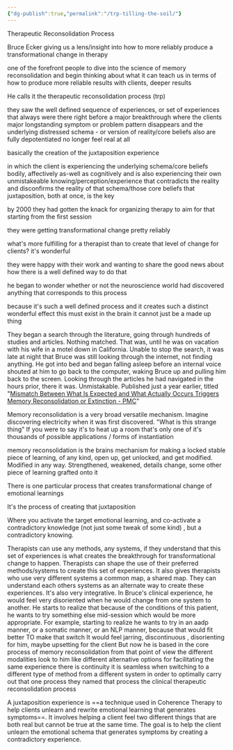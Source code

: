 ```yaml
---
{"dg-publish":true,"permalink":"/trp-tilling-the-soil/"}
---
```


Therapeutic Reconsolidation Process


Bruce Ecker giving us a lens/insight into how to more reliably produce a transformational change in therapy

one of the forefront people to dive into the science of memory reconsolidation and begin thinking about what it can teach us in terms of how to produce more reliable results with clients, deeper results

He calls it the therapeutic reconsolidation process (trp)

they saw the well defined sequence of experiences, or set of experiences 
that always were there right before a major breakthrough
where the clients major longstanding symptom or problem pattern disappears
and the underlying distressed schema - or version of reality/core beliefs
also are fully depotentiated 
no longer feel real at all

basically the creation of the juxtaposition experience

in which the client is experiencing the underlying schema/core beliefs
bodily, affectively as-well as cognitively
and is also experiencing their own 
unmistakeable knowing/perception/experience
that contradicts the reality and disconfirms the reality of that schema/those core beliefs
that juxtaposition, both at once, is the key

by 2000 they had gotten the knack for organizing therapy to aim for that starting from the first session

they were getting transformational change pretty reliably

what's more fulfilling for a therapist than to create that level of change for clients?
it's wonderful

they were happy with their work and wanting to share the good news about how there is a well defined way to do that

he began to wonder whether or not the neuroscience world had discovered anything that corresponds to this process

because it's such a well defined process
and it creates such a distinct wonderful effect
 this must exist in the brain
it cannot just be a made up thing

They began a search through the literature, going through hundreds of studies and articles. Nothing matched. That was, until he was on vacation with his wife in a motel down in California. Unable to stop the search, it was late at night that Bruce was still looking through the internet, not finding anything. He got into bed and began falling asleep before an internal voice shouted at him to go back to the computer, waking Bruce up and pulling him back to the screen. Looking through the articles he had navigated in the hours prior, there it was. Unmistakable. Published just a year earlier, titled "[Mismatch Between What Is Expected and What Actually Occurs Triggers Memory Reconsolidation or Extinction - PMC](https://pmc.ncbi.nlm.nih.gov/articles/PMC523076/)"


Memory reconsolidation is a very broad versatile mechanism.
Imagine discovering electricity when it was first discovered.
"What is this strange thing"
If you were to say it's to heat up a room
that's only one of it's thousands of possible applications / forms of instantiation

memory reconsolidation is the brains mechanism for making a locked stable piece of learning, of any kind, open up, get unlocked, and get modified. Modified in any way. Strengthened, weakened, details change, some other piece of learning grafted onto it

There is one particular process that creates transformational change of emotional learnings

It's the process of creating that juxtaposition

Where you activate the target emotional learning, and co-activate a contradictory knowledge (not just some tweak of some kind) , but a contradictory knowing.

Therapists can use any methods, any systems, if they understand that this set of experiences is what creates the breakthrough for transformational change to happen. Therapists can shape the use of their preferred methods/systems to create this set of experiences. It also gives therapists who use very different systems a common map, a shared map. They can understand each others systems as an alternate way to create these experiences. It's also very integrative. In Bruce's clinical experience, he would feel very disoriented when he would change from one system to another. He starts to realize that because of the conditions of this patient, he wants to try something else mid-session which would be more appropriate. For example, starting to realize he wants to try in an aadp manner, or a somatic manner, or an NLP manner, because that would fit better
TO make that switch It would feel jarring, discontinuous , disorienting for him, maybe upsetting for the client
But now he is based in the core process of memory reconsolidation
from that point of view
the different modalities
look to him like different alternative options
for facilitating the same experience
there is continuity
it is seamless
when switching to a different type of method from a different system in order to optimally carry out that one process 
they named that process the clinical therapeutic reconsolidation process 

A juxtaposition experience is ==a technique used in Coherence Therapy to help clients unlearn and rewrite emotional learning that generates symptoms==. It involves helping a client feel two different things that are both real but cannot be true at the same time. The goal is to help the client unlearn the emotional schema that generates symptoms by creating a contradictory experience.
